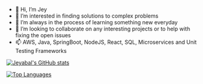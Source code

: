 - 👋 Hi, I’m Jey
- 👀 I’m interested in finding solutions to complex problems
- 🌱 I’m always in the process of learning something new everyday
- 💞️ I’m looking to collaborate on any interesting projects or to help with fixing the open issues
- 📫 AWS, Java, SpringBoot, NodeJS, React, SQL, Microservices and Unit Testing Frameworks

[![Jeyabal's GitHub stats](https://github-readme-stats.vercel.app/api?username=Jeyabal-B&show_icons=true&theme=dracula)](https://github.com/Jeyabal-B/github-readme-stats)

[![Top Languages](https://github-readme-stats.vercel.app/api/top-langs/?username=Jeyabal-B)](https://github.com/Jeyabal-B/github-readme-stats)

<!---
Jeyabal-B/Jeyabal-B is a ✨ special ✨ repository because its `README.md` (this file) appears on your GitHub profile.
You can click the Preview link to take a look at your changes.
--->
